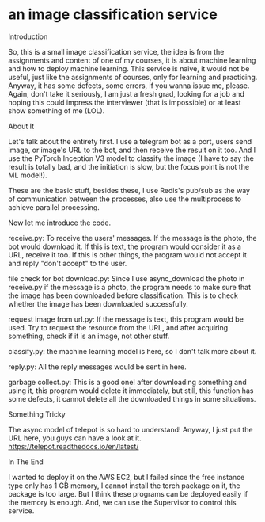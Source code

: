 # an image classification service

Introduction

So, this is a small image classification service, the idea is from the assignments and content of one of my courses, it is about machine learning and how to deploy machine learning. This service is naive, it would not be useful, just like the assignments of courses, only for learning and practicing. Anyway, it has some defects, some errors, if you wanna issue me, please. Again, don't take it seriously, I am just a fresh grad, looking for a job and hoping this could impress the interviewer (that is impossible) or at least show something of me (LOL).

About It

Let's talk about the entirety first. I use a telegram bot as a port, users send image, or image's URL to the bot, and then receive the result on it too. And I use the PyTorch Inception V3 model to classify the image (I have to say the result is totally bad, and the initiation is slow, but the focus point is not the ML model!). 

These are the basic stuff, besides these, I use Redis's pub/sub as the way of communication between the processes, also use the multiprocess to achieve parallel processing. 

Now let me introduce the code.

receive.py: To receive the users' messages. If the message is the photo, the bot would download it. If this is text, the program would consider it as a URL, receive it too. If this is other things, the program would not accept it and reply "don't accept" to the user.

file check for bot download.py: Since I use async_download the photo in receive.py if the message is a photo, the program needs to make sure that the image has been downloaded before classification. This is to check whether the image has been downloaded successfully.

request image from url.py:  If the message is text, this program would be used. Try to request the resource from the URL, and after acquiring something, check if it is an image, not other stuff.

classify.py: the machine learning model is here, so I don't talk more about it.

reply.py: All the reply messages would be sent in here.

garbage collect.py: This is a good one! after downloading something and using it, this program would delete it immediately, but still, this function has some defects, it cannot delete all the downloaded things in some situations.

Something Tricky

The async model of telepot is so hard to understand! Anyway, I just put the URL here, you guys can have a look at it. https://telepot.readthedocs.io/en/latest/

In The End

I wanted to deploy it on the AWS EC2, but I failed since the free instance type only has 1 GB memory, I cannot install the torch package on it, the package is too large. But I think these programs can be deployed easily if the memory is enough. And, we can use the Supervisor to control this service.
